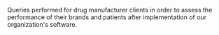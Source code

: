 Queries performed for drug manufacturer clients in order to assess the performance of their brands and patients after implementation of our organization's software.
